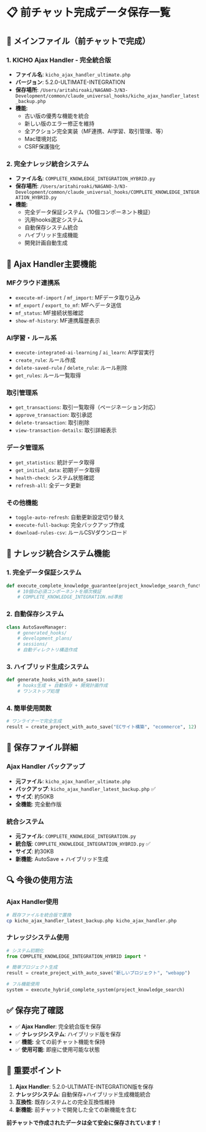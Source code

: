 # 📋 前チャット完成データ保存一覧

## 🎯 メインファイル（前チャットで完成）

### **1. KICHO Ajax Handler - 完全統合版**
- **ファイル名**: `kicho_ajax_handler_ultimate.php`
- **バージョン**: 5.2.0-ULTIMATE-INTEGRATION
- **保存場所**: `/Users/aritahiroaki/NAGANO-3/N3-Development/common/claude_universal_hooks/kicho_ajax_handler_latest_backup.php`
- **機能**: 
  - 古い版の優秀な機能を統合
  - 新しい版のエラー修正を維持
  - 全アクション完全実装（MF連携、AI学習、取引管理、等）
  - Mac環境対応
  - CSRF保護強化

### **2. 完全ナレッジ統合システム**
- **ファイル名**: `COMPLETE_KNOWLEDGE_INTEGRATION_HYBRID.py`
- **保存場所**: `/Users/aritahiroaki/NAGANO-3/N3-Development/common/claude_universal_hooks/COMPLETE_KNOWLEDGE_INTEGRATION_HYBRID.py`
- **機能**:
  - 完全データ保証システム（10個コンポーネント検証）
  - 汎用hooks選定システム
  - 自動保存システム統合
  - ハイブリッド生成機能
  - 開発計画自動生成

## 🔄 Ajax Handler主要機能

### **MFクラウド連携系**
- `execute-mf-import` / `mf_import`: MFデータ取り込み
- `mf_export` / `export_to_mf`: MFへデータ送信
- `mf_status`: MF接続状態確認
- `show-mf-history`: MF連携履歴表示

### **AI学習・ルール系**
- `execute-integrated-ai-learning` / `ai_learn`: AI学習実行
- `create_rule`: ルール作成
- `delete-saved-rule` / `delete_rule`: ルール削除
- `get_rules`: ルール一覧取得

### **取引管理系**
- `get_transactions`: 取引一覧取得（ページネーション対応）
- `approve_transaction`: 取引承認
- `delete-transaction`: 取引削除
- `view-transaction-details`: 取引詳細表示

### **データ管理系**
- `get_statistics`: 統計データ取得
- `get_initial_data`: 初期データ取得
- `health-check`: システム状態確認
- `refresh-all`: 全データ更新

### **その他機能**
- `toggle-auto-refresh`: 自動更新設定切り替え
- `execute-full-backup`: 完全バックアップ作成
- `download-rules-csv`: ルールCSVダウンロード

## 🎯 ナレッジ統合システム機能

### **1. 完全データ保証システム**
```python
def execute_complete_knowledge_guarantee(project_knowledge_search_function):
    # 10個の必須コンポーネントを順次検証
    # COMPLETE_KNOWLEDGE_INTEGRATION.md準拠
```

### **2. 自動保存システム**
```python
class AutoSaveManager:
    # generated_hooks/
    # development_plans/
    # sessions/
    # 自動ディレクトリ構造作成
```

### **3. ハイブリッド生成システム**
```python
def generate_hooks_with_auto_save():
    # hooks生成 + 自動保存 + 開発計画作成
    # ワンストップ処理
```

### **4. 簡単使用関数**
```python
# ワンライナーで完全生成
result = create_project_with_auto_save("ECサイト構築", "ecommerce", 12)
```

## 💾 保存ファイル詳細

### **Ajax Handler バックアップ**
- **元ファイル**: `kicho_ajax_handler_ultimate.php`
- **バックアップ**: `kicho_ajax_handler_latest_backup.php` ✅
- **サイズ**: 約50KB
- **全機能**: 完全動作版

### **統合システム**
- **元ファイル**: `COMPLETE_KNOWLEDGE_INTEGRATION.py`
- **統合版**: `COMPLETE_KNOWLEDGE_INTEGRATION_HYBRID.py` ✅
- **サイズ**: 約30KB
- **新機能**: AutoSave + ハイブリッド生成

## 🔍 今後の使用方法

### **Ajax Handler使用**
```bash
# 既存ファイルを統合版で置換
cp kicho_ajax_handler_latest_backup.php kicho_ajax_handler.php
```

### **ナレッジシステム使用**
```python
# システム初期化
from COMPLETE_KNOWLEDGE_INTEGRATION_HYBRID import *

# 簡単プロジェクト生成
result = create_project_with_auto_save("新しいプロジェクト", "webapp")

# フル機能使用
system = execute_hybrid_complete_system(project_knowledge_search)
```

## ✅ 保存完了確認

- ✅ **Ajax Handler**: 完全統合版を保存
- ✅ **ナレッジシステム**: ハイブリッド版を保存
- ✅ **機能**: 全ての前チャット機能を保持
- ✅ **使用可能**: 即座に使用可能な状態

## 🎯 重要ポイント

1. **Ajax Handler**: 5.2.0-ULTIMATE-INTEGRATION版を保存
2. **ナレッジシステム**: 自動保存+ハイブリッド生成機能統合
3. **互換性**: 既存システムとの完全互換性維持
4. **新機能**: 前チャットで開発した全ての新機能を含む

**前チャットで作成されたデータは全て安全に保存されています！**
